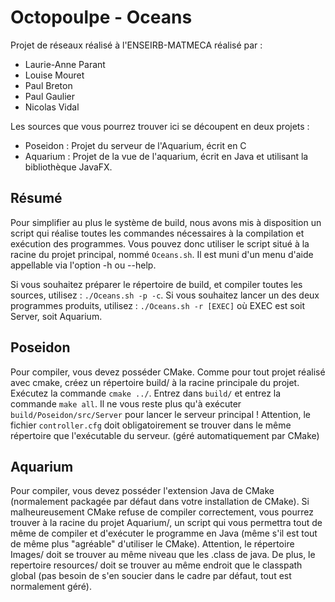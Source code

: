 # Octopoulpe - Oceans

Projet de réseaux réalisé à l'ENSEIRB-MATMECA réalisé par :
- Laurie-Anne Parant
- Louise Mouret
- Paul Breton
- Paul Gaulier
- Nicolas Vidal

Les sources que vous pourrez trouver ici se découpent en deux projets :
- Poseidon : Projet du serveur de l'Aquarium, écrit en C
- Aquarium : Projet de la vue de l'aquarium, écrit en Java et utilisant la bibliothèque JavaFX.

## Résumé

Pour simplifier au plus le système de build, nous avons mis à disposition un script qui réalise toutes les commandes nécessaires à la 
compilation et exécution des programmes.
Vous pouvez donc utiliser le script situé à la racine du projet principal, nommé `Oceans.sh`. Il est muni d'un menu d'aide appellable via
l'option -h ou --help.

Si vous souhaitez préparer le répertoire de build, et compiler toutes les sources, utilisez : `./Oceans.sh -p -c`.
Si vous souhaitez lancer un des deux programmes produits, utilisez : `./Oceans.sh -r [EXEC]` où EXEC est soit Server, soit Aquarium.

## Poseidon

Pour compiler, vous devez posséder CMake.
Comme pour tout projet réalisé avec cmake, créez un répertoire build/ à la racine principale du projet. 
Exécutez la commande `cmake ../`.
Entrez dans `build/` et entrez la commande `make all`.
Il ne vous reste plus qu'à exécuter `build/Poseidon/src/Server` pour lancer le serveur principal !
Attention, le fichier `controller.cfg` doit obligatoirement se trouver dans le même répertoire que l'exécutable du serveur. (géré automatiquement par CMake)

## Aquarium

Pour compiler, vous devez posséder l'extension Java de CMake (normalement packagée par défaut dans votre installation de CMake).
Si malheureusement CMake refuse de compiler correctement, vous pourrez trouver à la racine du projet Aquarium/, un script qui vous
permettra tout de même de compiler et d'exécuter le programme en Java (même s'il est tout de même plus "agréable" d'utiliser le CMake).
Attention, le répertoire Images/ doit se trouver au même niveau que les .class de java. De plus, le repertoire resources/ doit se trouver au
même endroit que le classpath global (pas besoin de s'en soucier dans le cadre par défaut, tout est normalement géré).